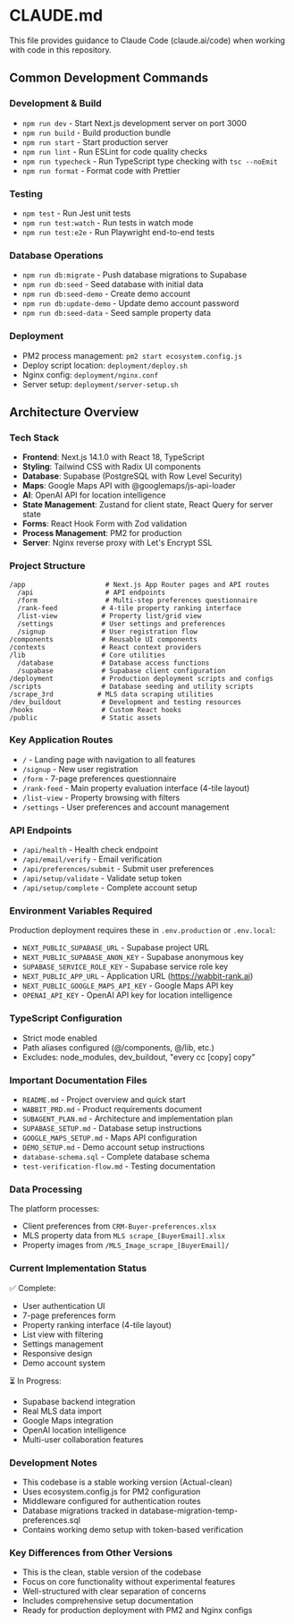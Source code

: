 # CLAUDE.md

This file provides guidance to Claude Code (claude.ai/code) when working with code in this repository.

## Common Development Commands

### Development & Build
- `npm run dev` - Start Next.js development server on port 3000
- `npm run build` - Build production bundle
- `npm run start` - Start production server
- `npm run lint` - Run ESLint for code quality checks
- `npm run typecheck` - Run TypeScript type checking with `tsc --noEmit`
- `npm run format` - Format code with Prettier

### Testing
- `npm test` - Run Jest unit tests
- `npm run test:watch` - Run tests in watch mode
- `npm run test:e2e` - Run Playwright end-to-end tests

### Database Operations
- `npm run db:migrate` - Push database migrations to Supabase
- `npm run db:seed` - Seed database with initial data
- `npm run db:seed-demo` - Create demo account
- `npm run db:update-demo` - Update demo account password
- `npm run db:seed-data` - Seed sample property data

### Deployment
- PM2 process management: `pm2 start ecosystem.config.js`
- Deploy script location: `deployment/deploy.sh`
- Nginx config: `deployment/nginx.conf`
- Server setup: `deployment/server-setup.sh`

## Architecture Overview

### Tech Stack
- **Frontend**: Next.js 14.1.0 with React 18, TypeScript
- **Styling**: Tailwind CSS with Radix UI components
- **Database**: Supabase (PostgreSQL with Row Level Security)
- **Maps**: Google Maps API with @googlemaps/js-api-loader
- **AI**: OpenAI API for location intelligence
- **State Management**: Zustand for client state, React Query for server state
- **Forms**: React Hook Form with Zod validation
- **Process Management**: PM2 for production
- **Server**: Nginx reverse proxy with Let's Encrypt SSL

### Project Structure
```
/app                    # Next.js App Router pages and API routes
  /api                  # API endpoints
  /form                 # Multi-step preferences questionnaire
  /rank-feed           # 4-tile property ranking interface
  /list-view           # Property list/grid view
  /settings            # User settings and preferences
  /signup              # User registration flow
/components            # Reusable UI components
/contexts              # React context providers
/lib                   # Core utilities
  /database            # Database access functions
  /supabase            # Supabase client configuration
/deployment            # Production deployment scripts and configs
/scripts               # Database seeding and utility scripts
/scrape_3rd           # MLS data scraping utilities
/dev_buildout          # Development and testing resources
/hooks                 # Custom React hooks
/public                # Static assets
```

### Key Application Routes
- `/` - Landing page with navigation to all features
- `/signup` - New user registration
- `/form` - 7-page preferences questionnaire
- `/rank-feed` - Main property evaluation interface (4-tile layout)
- `/list-view` - Property browsing with filters
- `/settings` - User preferences and account management

### API Endpoints
- `/api/health` - Health check endpoint
- `/api/email/verify` - Email verification
- `/api/preferences/submit` - Submit user preferences
- `/api/setup/validate` - Validate setup token
- `/api/setup/complete` - Complete account setup

### Environment Variables Required
Production deployment requires these in `.env.production` or `.env.local`:
- `NEXT_PUBLIC_SUPABASE_URL` - Supabase project URL
- `NEXT_PUBLIC_SUPABASE_ANON_KEY` - Supabase anonymous key
- `SUPABASE_SERVICE_ROLE_KEY` - Supabase service role key
- `NEXT_PUBLIC_APP_URL` - Application URL (https://wabbit-rank.ai)
- `NEXT_PUBLIC_GOOGLE_MAPS_API_KEY` - Google Maps API key
- `OPENAI_API_KEY` - OpenAI API key for location intelligence

### TypeScript Configuration
- Strict mode enabled
- Path aliases configured (@/components, @/lib, etc.)
- Excludes: node_modules, dev_buildout, "every cc [copy] copy"

### Important Documentation Files
- `README.md` - Project overview and quick start
- `WABBIT_PRD.md` - Product requirements document
- `SUBAGENT_PLAN.md` - Architecture and implementation plan
- `SUPABASE_SETUP.md` - Database setup instructions
- `GOOGLE_MAPS_SETUP.md` - Maps API configuration
- `DEMO_SETUP.md` - Demo account setup instructions
- `database-schema.sql` - Complete database schema
- `test-verification-flow.md` - Testing documentation

### Data Processing
The platform processes:
- Client preferences from `CRM-Buyer-preferences.xlsx`
- MLS property data from `MLS scrape_[BuyerEmail].xlsx`
- Property images from `/MLS_Image_scrape_[BuyerEmail]/`

### Current Implementation Status
✅ Complete:
- User authentication UI
- 7-page preferences form
- Property ranking interface (4-tile layout)
- List view with filtering
- Settings management
- Responsive design
- Demo account system

⏳ In Progress:
- Supabase backend integration
- Real MLS data import
- Google Maps integration
- OpenAI location intelligence
- Multi-user collaboration features

### Development Notes
- This codebase is a stable working version (Actual-clean)
- Uses ecosystem.config.js for PM2 configuration
- Middleware configured for authentication routes
- Database migrations tracked in database-migration-temp-preferences.sql
- Contains working demo setup with token-based verification

### Key Differences from Other Versions
- This is the clean, stable version of the codebase
- Focus on core functionality without experimental features
- Well-structured with clear separation of concerns
- Includes comprehensive setup documentation
- Ready for production deployment with PM2 and Nginx configs